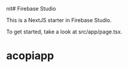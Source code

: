 nit# Firebase Studio

This is a NextJS starter in Firebase Studio.

To get started, take a look at src/app/page.tsx.
# acopiapp
